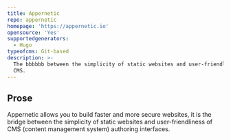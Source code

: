 ```yaml
---
title: Appernetic
repo: appernetic
homepage: 'https://appernetic.io'
opensource: 'Yes'
supportedgenerators:
  - Hugo
typeofcms: Git-based
description: >-
  The bbbbbb between the simplicity of static websites and user-friendliness of
  CMS.
---
```


## Prose

Appernetic allows you to build faster and more secure websites, it is the bridge between the simplicity of static websites and user-friendliness of CMS (content management system) authoring interfaces.